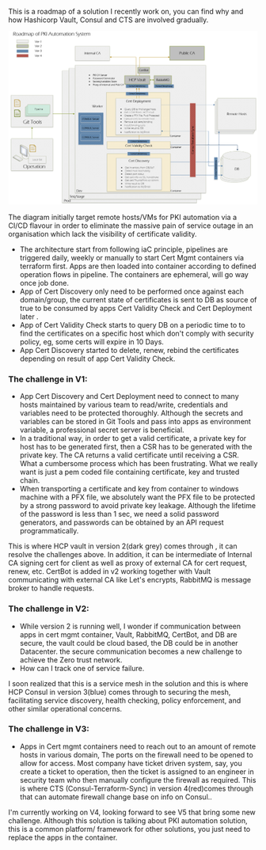 This is a roadmap of a solution I recently work on, you can find why and how Hashicorp Vault, Consul and CTS are involved gradually.

<img src="https://raw.githubusercontent.com/Ivanjin-king/hcp_vault/master/temp/test.png">

The diagram initially target remote hosts/VMs for PKI automation via a CI/CD flavour in order to eliminate the massive pain of service outage in an organisation which lack the visibility of certificate validity.
- The architecture start from following iaC principle, pipelines are triggered daily, weekly or manually to start Cert Mgmt containers via terraform first.  Apps are then loaded into container according to defined operation flows in pipeline. The containers are ephemeral, will go way once job done.
- App of Cert Discovery only need to be performed once against each domain/group, the current state of certificates is sent to DB as source of true to be consumed by apps Cert Validity Check and Cert Deployment later .
- App of Cert Validity Check starts to query DB on a periodic time to to find the certificates on a specific host which don't comply with security policy, eg, some certs will expire in 10 Days.
- App Cert Discovery started to delete, renew, rebind the certificates depending on result of  app Cert Validity Check.

### **The challenge in V1:**
- App Cert Discovery and Cert Deployment need to connect to many hosts maintained by various team to read/write, credentials and variables need to be protected thoroughly.  Although the secrets and variables can be stored in Git Tools and pass into apps as environment variable, a professional secret server is beneficial.
- In a traditional way, in order to get a valid certificate, a private key for host has to be generated first, then a CSR  has to be generated with the private key. The CA returns a valid certificate until receiving a CSR. What a cumbersome process which has been frustrating. What we really want is just a pem coded file containing certificate, key and trusted chain. 
- When transporting a certificate and key from container to windows machine with a PFX file,  we absolutely want the PFX file to be protected by a strong password to avoid private key leakage. Although the lifetime of the password is less than 1 sec, we need a solid password generators, and passwords can be obtained by an API request programmatically.

This is where HCP vault  in version 2(dark grey) comes through , it can resolve the challenges above. In addition, it can be intermediate of Internal CA  signing cert for client as well as proxy of external CA for cert request, renew, etc.  CertBot is added in v2 working together with Vault communicating with external CA like Let's encrypts, RabbitMQ is message broker to handle requests.

### **The challenge in V2:**  
- While version  2 is running well, I wonder if communication between apps in cert mgmt container, Vault, RabbitMQ, CertBot, and DB are secure, the vault could be cloud based, the DB could be in another Datacenter.  the secure communication becomes a new challenge to achieve the Zero trust network.
- How can I track one of service failure.

I soon realized that this is a service mesh in the solution and this is where HCP Consul in version 3(blue) comes through to securing the mesh, facilitating service discovery, health checking, policy enforcement, and other similar operational concerns.

### **The challenge in V3:**
- Apps in Cert mgmt containers need to reach out to an amount of remote hosts in various domain, The ports on the firewall need to be opened to allow  for access. Most company have ticket driven system, say, you create a ticket to operation, then the ticket is assigned to an engineer in security team who then manually configure the firewall as required.
This is where CTS (Consul-Terraform-Sync) in version 4(red)comes through that can automate firewall change base on info on Consul..

I'm currently working on V4, looking forward to see V5 that bring some new challenge. Although this solution is talking about PKI automation solution, this is a common platform/ framework for other solutions, you just need to replace the apps in the container.
